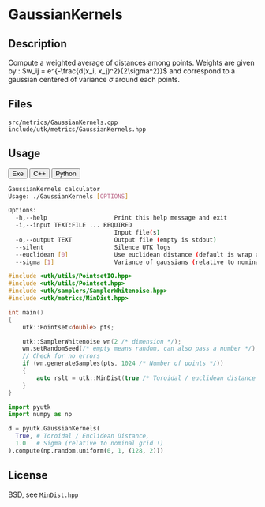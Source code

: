 # GaussianKernels

## Description

Compute a weighted average of distances among points. Weights are given by : $w_ij = e^{-\frac{d(x_i, x_j)^2}{2\sigma^2}}$ and correspond to a gaussian centered of variance $\sigma$ around each points.

## Files

```
src/metrics/GaussianKernels.cpp  
include/utk/metrics/GaussianKernels.hpp
```

## Usage

<button class="tablink exebutton" onclick="openCode('exe', this)" markdown="1">Exe</button> 
<button class="tablink cppbutton" onclick="openCode('cpp', this)" markdown="1">C++</button> 
<button class="tablink pybutton" onclick="openCode('py', this)" markdown="1">Python</button> 
<br/>
  

<div class="exe tabcontent">

```bash
GaussianKernels calculator
Usage: ./GaussianKernels [OPTIONS]

Options:
  -h,--help                   Print this help message and exit
  -i,--input TEXT:FILE ... REQUIRED
                              Input file(s)
  -o,--output TEXT            Output file (empty is stdout)
  --silent                    Silence UTK logs
  --euclidean [0]             Use euclidean distance (default is wrap around)
  --sigma [1]                 Variance of gaussians (relative to nominal grid N^(1/D))

```

</div>

<div class="cpp tabcontent">

```  cpp
#include <utk/utils/PointsetIO.hpp>
#include <utk/utils/Pointset.hpp>
#include <utk/samplers/SamplerWhitenoise.hpp>
#include <utk/metrics/MinDist.hpp>

int main()
{
    utk::Pointset<double> pts;

    utk::SamplerWhitenoise wn(2 /* dimension */);
    wn.setRandomSeed(/* empty means random, can also pass a number */);
    // Check for no errors
    if (wn.generateSamples(pts, 1024 /* Number of points */))
    {
        auto rslt = utk::MinDist(true /* Toroidal / euclidean distance */, 1.0 /* sigma */).compute(pts);
    }
}
```  

</div>

<div class="py tabcontent">

``` python
import pyutk
import numpy as np

d = pyutk.GaussianKernels(
  True, # Toroidal / Euclidean Distance, 
  1.0   # Sigma (relative to nominal grid !)
).compute(np.random.uniform(0, 1, (128, 2)))
```  

</div>

## License

BSD, see `MinDist.hpp`